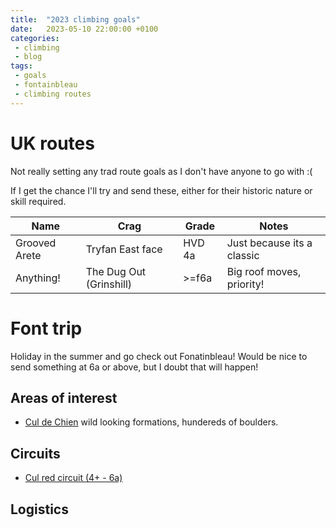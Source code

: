 ```yaml
---
title:  "2023 climbing goals"
date:   2023-05-10 22:00:00 +0100
categories: 
 - climbing
 - blog
tags:
 - goals
 - fontainbleau
 - climbing routes
---
```

# UK routes
Not really setting any trad route goals as I don't have anyone to go with :(

If I get the chance I'll try and send these, either for their historic nature or skill required.
 
| Name          | Crag                    | Grade  | Notes                       | 
|---------------|-------------------------|--------|-----------------------------|
| Grooved Arete | Tryfan East face        | HVD 4a | Just because its a classic  |
| Anything!     | The Dug Out (Grinshill) | \>=f6a | Big roof moves, priority!   |


# Font trip
Holiday in the summer and go check out Fonatinbleau!  Would be nice to send something at 6a or above, 
but I doubt that will happen! 

## Areas of interest
* [Cul de Chien](https://bleau.info/cul) wild looking formations, hundereds of boulders.

## Circuits
* [Cul red circuit (4+ - 6a)](https://bleau.info/cul/circuit102.html)

## Logistics
